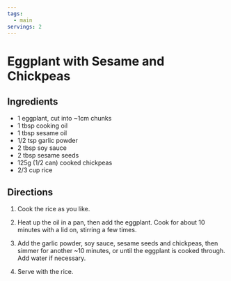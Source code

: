 ```yaml
---
tags:
  - main
servings: 2
---
```


# Eggplant with Sesame and Chickpeas

## Ingredients

- 1 eggplant, cut into ~1cm chunks
- 1 tbsp cooking oil
- 1 tbsp sesame oil
- 1/2 tsp garlic powder
- 2 tbsp soy sauce
- 2 tbsp sesame seeds
- 125g (1/2 can) cooked chickpeas
- 2/3 cup rice

## Directions

1. Cook the rice as you like.

2. Heat up the oil in a pan, then add the eggplant.  Cook for about 10 minutes with a lid on, stirring a few times.
  
3. Add the garlic powder, soy sauce, sesame seeds and chickpeas, then simmer for another ~10 minutes, or until the eggplant is cooked through.  Add water if necessary.
  
4. Serve with the rice.
